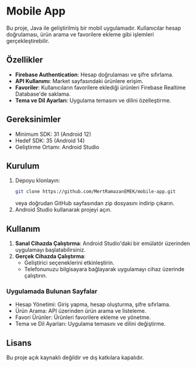 # Mobile App

Bu proje, Java ile geliştirilmiş bir mobil uygulamadır. Kullanıcılar hesap doğrulaması, ürün arama ve favorilere ekleme gibi işlemleri gerçekleştirebilir.

## Özellikler

- **Firebase Authentication**: Hesap doğrulaması ve şifre sıfırlama.
- **API Kullanımı**: Market sayfasındaki ürünlere erişim.
- **Favoriler**: Kullanıcıların favorilere eklediği ürünleri Firebase Realtime Database'de saklama.
- **Tema ve Dil Ayarları**: Uygulama temasını ve dilini özelleştirme.

## Gereksinimler

- Minimum SDK: 31 (Android 12)
- Hedef SDK: 35 (Android 14)
- Geliştirme Ortamı: Android Studio

## Kurulum

1. Depoyu klonlayın:
    ```bash
    git clone https://github.com/MertRamazanEMEK/mobile-app.git
    ```
    veya doğrudan GitHub sayfasından zip dosyasını indirip çıkarın.
2. Android Studio kullanarak projeyi açın.

## Kullanım

1. **Sanal Cihazda Çalıştırma**: Android Studio'daki bir emülatör üzerinden uygulamayı başlatabilirsiniz.
2. **Gerçek Cihazda Çalıştırma**:
    - Geliştirici seçeneklerini etkinleştirin.
    - Telefonunuzu bilgisayara bağlayarak uygulamayı cihaz üzerinde çalıştırın.

### Uygulamada Bulunan Sayfalar

- Hesap Yönetimi: Giriş yapma, hesap oluşturma, şifre sıfırlama.
- Ürün Arama: API üzerinden ürün arama ve listeleme.
- Favori Ürünler: Ürünleri favorilere ekleme ve yönetme.
- Tema ve Dil Ayarları: Uygulama temasını ve dilini değiştirme.

## Lisans

Bu proje açık kaynaklı değildir ve dış katkılara kapalıdır.
